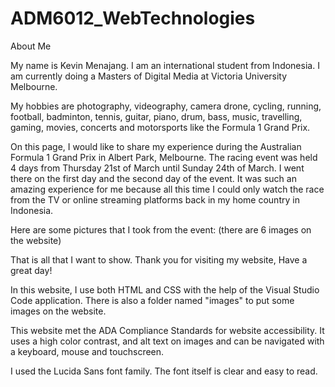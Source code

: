 # ADM6012_WebTechnologies

About Me 

My name is Kevin Menajang. I am an international student from Indonesia. I am currently doing a Masters of Digital Media at Victoria University Melbourne.
    
My hobbies are photography, videography, camera drone, cycling, running, football, badminton, tennis, guitar, piano, drum, bass, music, travelling, gaming, movies, concerts and motorsports like the Formula 1 Grand Prix.
  
On this page, I would like to share my experience during the Australian Formula 1 Grand Prix in Albert Park, Melbourne. The racing event was held 4 days from Thursday 21st of March until Sunday 24th of March. I went there on the first day and the second day of the event. It was such an amazing experience for me because all this time I could only watch the race from the TV or online streaming platforms back in my home country in Indonesia.
  
Here are some pictures that I took from the event:
(there are 6 images on the website)

That is all that I want to show. Thank you for visiting my website, Have a great day!



In this website, I use both HTML and CSS with the help of the Visual Studio Code application.
There is also a folder named "images" to put some images on the website. 

This website met the ADA Compliance Standards for website accessibility. It uses a high color contrast, and alt text on images and can be navigated with a keyboard, mouse and touchscreen.

I used the Lucida Sans font family. The font itself is clear and easy to read.

